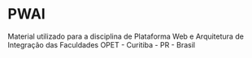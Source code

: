 # PWAI
Material utilizado para a disciplina de Plataforma Web e Arquitetura de Integração das Faculdades OPET - Curitiba - PR - Brasil
